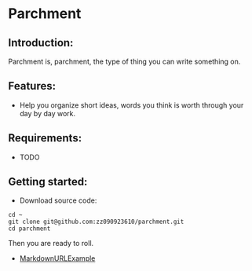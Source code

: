 # Parchment
## Introduction:

Parchment is, parchment, the type of thing you can write something on.

## Features:
* Help you organize short ideas, words you think is worth through your day by day work.


## Requirements:

* TODO

## Getting started:

* Download source code:
```shell
cd ~
git clone git@github.com:zz090923610/parchment.git
cd parchment
```

Then you are ready to roll.
* [MarkdownURLExample](https://fakeurl.com)


